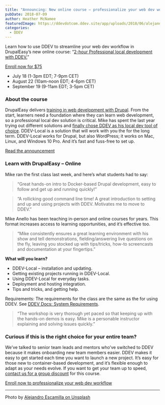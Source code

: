 ```yaml
---
title: "Announcing: New online course – professionalize your web dev workflow"
pubDate: 2018-07-09
author: Heather McNamee
featuredImage: https://ddevdotcom.ddev.site/app/uploads/2018/06/alejandro-escamilla-10-unsplash.jpg
categories:
  - DDEV
---
```


Learn how to use DDEV to streamline your web dev workflow in DrupalEasy’s new online course: “[2-hour Professional local development with DDEV.](https://ddev.com/online-course-streamline-your-web-dev-workflow/)”

[Enroll now for $75](https://www.drupaleasy.com/ddev)

* July 18 (1-3pm EDT; 7-9pm CET)
* August 22 (10am-noon EDT; 4-6pm CET)
* September 19 (9-11am EDT; 3-5pm CET)

### About the course

DrupalEasy delivers [training in web development with Drupal](https://www.drupaleasy.com/dco). From the start, learners need a foundation where they can learn web development, so a professional local dev solution is critical. Mike has spent the last year trying out different solutions and [finally chose DDEV as his local dev tool of choice](https://ddev.com/ddev-local/choosing-an-ideal-web-development-environment/). DDEV-Local is a solution that will work with you the for the long term. DDEV-Local works for Drupal, but also WordPress; it works on Mac, Linux, and Windows 10 Pro. And it’s fast and fuss-free to set up.

[Read the announcement](https://www.drupaleasy.com/blogs/ultimike/2018/07/introducing-our-online-hands-2-hour-professional-local-development-ddev)

### Learn with DrupalEasy – Online

Mike ran the first class last week, and here’s what students had to say:

> “Great hands-on intro to Docker-based Drupal development, easy to follow and get up and running quickly!”

> “A rollicking good command line time! A great introduction to setting and up and using projects with DDEV. Motivates me to move to DDEV.”

Mike Anello has been teaching in-person and online courses for years. This format increases access to learning opportunities, and it’s effective too.

> “Mike consistently ensures a great learning environment with his show and tell demonstrations, fielding/answering live questions on the fly, leaving you stocked up with tips/tricks, how-to screencasts and documentation at your fingertips.”

**What will you learn?**

* DDEV-Local – installation and updating.
* Getting existing projects running in DDEV-Local.
* Using DDEV-Local for everyday tasks.
* Deployment and hosting integration.
* Tips and tricks, and getting help.

Requirements: The requirements for the class are the same as the for using DDEV. See [DDEV Docs: System Requirements](https://ddev.readthedocs.io/en/latest/#system-requirements).

> “The workshop is very thorough yet paced so that keeping up with the hands-on demos is easy. Mike is a personable instructor explaining and solving issues quickly.”

### Curious if this is the right choice for your entire team?

We’ve talked to senior team leads and mentors who’ve switched to DDEV because it makes onboarding new team members easier. DDEV makes it easy to get started each time you want to launch a new project. It’s easy for those new to container-based development, and it’s flexible enough to adapt as your needs evolve. If you want to get your team up to speed, [contact us for a group discount](https://ddev.com/contact/) for this course.

[Enroll now to professionalize your web dev workflow](https://www.drupaleasy.com/ddev)

---

Photo by [Alejandro Escamilla on Unsplash](https://unsplash.com/@alejandroescamilla)
